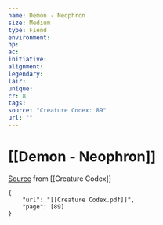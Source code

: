 ```yaml
---
name: Demon - Neophron
size: Medium
type: Fiend
environment: 
hp: 
ac: 
initiative: 
alignment: 
legendary: 
lair: 
unique: 
cr: 8
tags: 
source: "Creature Codex: 89"
url: ""
---
```

# [[Demon - Neophron]]

[Source](zotero://open-pdf/library/items/NTNKJRHG?page=89) from [[Creature Codex]]

```pdf
{
	"url": "[[Creature Codex.pdf]]",
	"page": [89]
}
```

